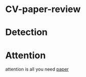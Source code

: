# CV-paper-review

# Detection

# Attention
attention is all you need  [paper](https://arxiv.org/pdf/1711.07971.pdf "悬停显示")
